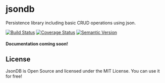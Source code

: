 # jsondb
Persistence library including basic CRUD operations using json.

[![Build Status](https://img.shields.io/travis/xingyuli/jsondb/master.svg)](https://travis-ci.org/xingyuli/jsondb)
[![Coverage Status](https://img.shields.io/coveralls/xingyuli/jsondb/master.svg)](https://coveralls.io/github/xingyuli/jsondb?branch=master)
[![Semantic Version](https://img.shields.io/sem%20ver/v2.0.0.png)](http://semver.org/spec/v2.0.0.html)

#### Documentation coming soon!

## License

JsonDB is Open Source and licensed under the MIT License. You can use it for free!
